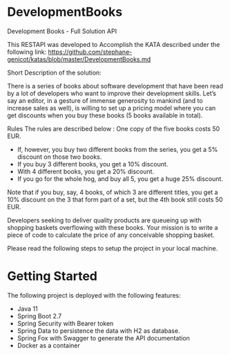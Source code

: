 # DevelopmentBooks
Development Books - Full Solution API

This RESTAPI was developed to Accomplish the KATA described under the following link: https://github.com/stephane-genicot/katas/blob/master/DevelopmentBooks.md

Short Description of the solution:

There is a series of books about software development that have been read by a lot of developers who want to improve their development skills. Let’s say an editor, in a gesture of immense generosity to mankind (and to increase sales as well), is willing to set up a pricing model where you can get discounts when you buy these books (5 books available in total). 

Rules
The rules are described below :
One copy of the five books costs 50 EUR.

 - If, however, you buy two different books from the series, you get a 5% discount on those two books.
 - If you buy 3 different books, you get a 10% discount.
 - With 4 different books, you get a 20% discount.
 - If you go for the whole hog, and buy all 5, you get a huge 25% discount.

Note that if you buy, say, 4 books, of which 3 are different titles, you get a 10% discount on the 3 that form part of a set, but the 4th book still costs 50 EUR.

Developers seeking to deliver quality products are queueing up with shopping baskets overflowing with these books. Your mission is to write a piece of code to calculate the price of any conceivable shopping basket.

Please read the following steps to setup the project in your local machine.


# **Getting Started**

The following project is deployed with the following features:

- Java 11
- Spring Boot 2.7
- Spring Security with Bearer token
- Spring Data to persistence the data with H2 as database.
- Spring Fox with Swagger to generate the API documentation
- Docker as a container
